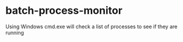 # batch-process-monitor
Using Windows cmd.exe will check a list of processes to see if they are running
